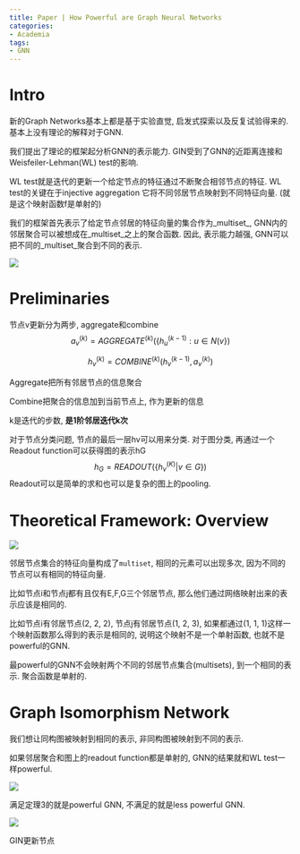 ```yaml
---
title: Paper | How Powerful are Graph Neural Networks
categories:
- Academia
tags:
- GNN
---
```


# Intro

新的Graph Networks基本上都是基于实验直觉, 启发式探索以及反复试验得来的. 基本上没有理论的解释对于GNN.

我们提出了理论的框架起分析GNN的表示能力. GIN受到了GNN的近距离连接和Weisfeiler-Lehman(WL) test的影响.

WL test就是迭代的更新一个给定节点的特征通过不断聚合相邻节点的特征. WL test的关键在于injective aggregation 它将不同邻居节点映射到不同特征向量. (就是这个映射函数f是单射的)

我们的框架首先表示了给定节点邻居的特征向量的集合作为_multiset_, GNN内的邻居聚合可以被想成在_multiset_之上的聚合函数. 因此, 表示能力越强, GNN可以把不同的_multiset_聚合到不同的表示.

![](https://blogimg-1304875656.cos.ap-hongkong.myqcloud.com//20220124200308.png)

<!--more-->

# Preliminaries

节点v更新分为两步, aggregate和combine
$$
a_v^{(k)} = AGGREGATE^{(k)}(\{h_u^{(k-1)}:u\in N(v\})
$$

$$
h_v^{(k)}=COMBINE^{(k)}(h_v^{(k-1)}, a_v^{(k)})
$$

Aggregate把所有邻居节点的信息聚合

Combine把聚合的信息加到当前节点上, 作为更新的信息

k是迭代的步数, **是1阶邻居迭代k次**



对于节点分类问题, 节点的最后一层hv可以用来分类. 对于图分类, 再通过一个Readout function可以获得图的表示hG
$$
h_G=READOUT(\{h_v^{(K)}|v\in G\})
$$
Readout可以是简单的求和也可以是复杂的图上的pooling.

# Theoretical Framework: Overview

![](https://blogimg-1304875656.cos.ap-hongkong.myqcloud.com//20220124193317.png)

邻居节点集合的特征向量构成了`multiset`, 相同的元素可以出现多次, 因为不同的节点可以有相同的特征向量.

比如节点i和节点j都有且仅有E,F,G三个邻居节点, 那么他们通过网络映射出来的表示应该是相同的.

比如节点i有邻居节点(2, 2, 2), 节点j有邻居节点(1, 2, 3), 如果都通过(1, 1, 1)这样一个映射函数那么得到的表示是相同的, 说明这个映射不是一个单射函数, 也就不是powerful的GNN.

最powerful的GNN不会映射两个不同的邻居节点集合(multisets), 到一个相同的表示. 聚合函数是单射的.

# Graph Isomorphism Network

我们想让同构图被映射到相同的表示, 非同构图被映射到不同的表示.

如果邻居聚合和图上的readout function都是单射的, GNN的结果就和WL test一样powerful.

![](https://blogimg-1304875656.cos.ap-hongkong.myqcloud.com//20220124195723.png)

满足定理3的就是powerful GNN, 不满足的就是less powerful GNN.

![](https://blogimg-1304875656.cos.ap-hongkong.myqcloud.com//20220124195859.png)

GIN更新节点





























